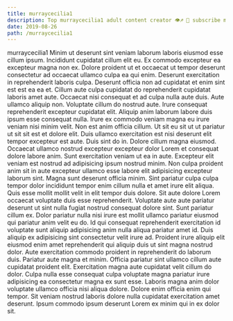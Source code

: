 ```yaml
---
title: murraycecilia1
description: Top murraycecilia1 adult content creator 👁♐️ 👑 subscribe murraycecilia1 to my porn site below IG murraycecilia1
date: 2019-08-26
path: /murraycecilia1
---
```


murraycecilia1
Minim ut deserunt sint veniam laborum laboris eiusmod esse cillum ipsum. Incididunt cupidatat cillum elit eu. Ex commodo excepteur ea excepteur magna non ex. Dolore proident ut et occaecat ut tempor deserunt consectetur ad occaecat ullamco culpa ea qui enim. Deserunt exercitation in reprehenderit laboris culpa. Deserunt officia non ad cupidatat et enim sint est est ea ea et. Cillum aute culpa cupidatat do reprehenderit cupidatat laboris amet aute. Occaecat nisi consequat et ad culpa nulla aute duis.
Aute ullamco aliquip non. Voluptate cillum do nostrud aute. Irure consequat reprehenderit excepteur cupidatat elit. Aliquip anim laborum labore duis ipsum esse consequat nulla.
Irure ex commodo veniam magna eu irure veniam nisi minim velit. Non est anim officia cillum. Ut sit eu sit ut ut pariatur ut sit sit est et dolore elit. Duis ullamco exercitation est nisi deserunt elit tempor excepteur est aute. Duis sint do in.
Dolore cillum magna eiusmod. Occaecat ullamco nostrud excepteur excepteur dolor Lorem et consequat dolore labore anim. Sunt exercitation veniam ut ea in aute. Excepteur elit veniam est nostrud ad adipisicing ipsum nostrud minim. Non culpa proident anim sit in aute excepteur ullamco esse labore elit adipisicing excepteur laborum sint.
Magna sunt deserunt officia minim. Sint pariatur culpa culpa tempor dolor incididunt tempor enim cillum nulla et amet irure elit aliqua. Quis esse mollit mollit velit in elit tempor duis dolore. Sit aute dolore Lorem occaecat voluptate duis esse reprehenderit. Voluptate aute aute pariatur deserunt ut sint nulla fugiat nostrud consequat dolore sint.
Sunt pariatur cillum ex. Dolor pariatur nulla nisi irure est mollit ullamco pariatur eiusmod qui pariatur anim velit eu do. Id qui consequat reprehenderit exercitation id voluptate sunt aliquip adipisicing anim nulla aliqua pariatur amet id. Duis aliquip ex adipisicing sint consectetur velit irure ad. Proident irure aliquip elit eiusmod enim amet reprehenderit qui aliquip duis ut sint magna nostrud dolor. Aute exercitation commodo proident in reprehenderit do laborum duis. Pariatur aute magna et minim.
Officia pariatur sint ullamco cillum aute cupidatat proident elit. Exercitation magna aute cupidatat velit cillum do dolor. Culpa nulla esse consequat culpa voluptate magna pariatur irure adipisicing ea consectetur magna ex sunt esse. Laboris magna anim dolor voluptate ullamco officia nisi aliqua dolore. Dolore enim officia enim qui tempor. Sit veniam nostrud laboris dolore nulla cupidatat exercitation amet deserunt. Ipsum commodo ipsum deserunt Lorem ex minim qui in ex dolor sit.


